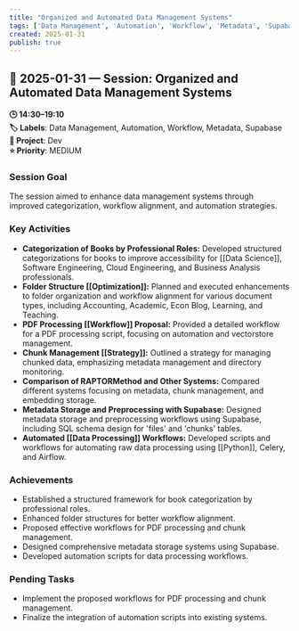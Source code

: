 ```yaml
---
title: "Organized and Automated Data Management Systems"
tags: ['Data Management', 'Automation', 'Workflow', 'Metadata', 'Supabase']
created: 2025-01-31
publish: true
---
```


## 📅 2025-01-31 — Session: Organized and Automated Data Management Systems

**🕒 14:30–19:10**  
**🏷️ Labels**: Data Management, Automation, Workflow, Metadata, Supabase  
**📂 Project**: Dev  
**⭐ Priority**: MEDIUM  


### Session Goal
The session aimed to enhance data management systems through improved categorization, workflow alignment, and automation strategies.

### Key Activities
- **Categorization of Books by Professional Roles:** Developed structured categorizations for books to improve accessibility for [[Data Science]], Software Engineering, Cloud Engineering, and Business Analysis professionals.
- **Folder Structure [[Optimization]]:** Planned and executed enhancements to folder organization and workflow alignment for various document types, including Accounting, Academic, Econ Blog, Learning, and Teaching.
- **PDF Processing [[Workflow]] Proposal:** Provided a detailed workflow for a PDF processing script, focusing on automation and vectorstore management.
- **Chunk Management [[Strategy]]:** Outlined a strategy for managing chunked data, emphasizing metadata management and directory monitoring.
- **Comparison of RAPTORMethod and Other Systems:** Compared different systems focusing on metadata, chunk management, and embedding storage.
- **Metadata Storage and Preprocessing with Supabase:** Designed metadata storage and preprocessing workflows using Supabase, including SQL schema design for 'files' and 'chunks' tables.
- **Automated [[Data Processing]] Workflows:** Developed scripts and workflows for automating raw data processing using [[Python]], Celery, and Airflow.

### Achievements
- Established a structured framework for book categorization by professional roles.
- Enhanced folder structures for better workflow alignment.
- Proposed effective workflows for PDF processing and chunk management.
- Designed comprehensive metadata storage systems using Supabase.
- Developed automation scripts for data processing workflows.

### Pending Tasks
- Implement the proposed workflows for PDF processing and chunk management.
- Finalize the integration of automation scripts into existing systems.
